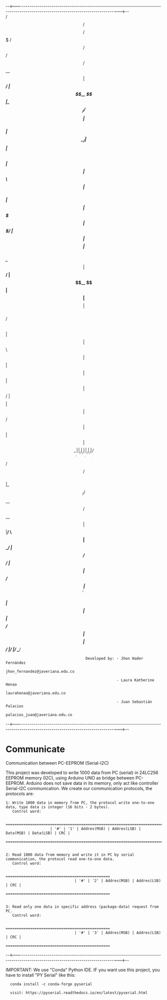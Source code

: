 --<---------------------------------------------------------------------------------------------------------------------------------->--                    
                                    /$$$$$$   /$$$$$$$$  /$$$$$$$   /$$$$$$   /$$$$$$   /$$      
                                   /$$__  $$ | $$_____/ | $$__  $$ |_  $$_/  /$$__  $$ | $$      
                                  | $$  \__/ | $$       | $$  \ $$   | $$   | $$  \ $$ | $$      
                                  |  $$$$$$  | $$$$$    | $$$$$$$/   | $$   | $$$$$$$$ | $$      
                                   \____  $$ | $$__/    | $$__  $$   | $$   | $$__  $$ | $$      
                                   /$$  \ $$ | $$       | $$  \ $$   | $$   | $$  | $$ | $$      
                                  |  $$$$$$/ | $$$$$$$$ | $$  | $$  /$$$$$$ | $$  | $$ | $$$$$$$$
                                   \______/  |________/ |__/  |__/ |______/ |__/  |__/ |________/
                                                   /$$$$$$   /$$$$$$    /$$$$$$  
                                                  |_  $$_/  /$$__  $$  /$$__  $$ 
                                                    | $$   |__/  \ $$ | $$  \__/ 
                                                    | $$     /$$$$$$/ | $$       
                                                    | $$    /$$____/  | $$       
                                                    | $$   | $$       | $$    $$ 
                                                   /$$$$$$ | $$$$$$$$ |  $$$$$$/ 
                                                  |______/ |________/  \______/  


                                        Developed by: - Jhon Hader Fernández 
                                                         jhon_fernandez@javeriana.edu.co

                                                      - Laura Katherine Henao
                                                         laurahenao@javeriana.edu.co

                                                      - Juan Sebastián Palacios
                                                         palacios_juan@javeriana.edu.co
--<---------------------------------------------------------------------------------------------------------------------------------->--

# Communicate
Communication between PC-EEPROM (Serial-I2C)

This project was developed to write 1000 data from PC (serial) in 24LC256 EEPROM memory (I2C), using Arduino UNO as bridge between PC-EEPROM. 
Arduino does not save data in its memory, only act like controller Serial-I2C communication.
We create our communication protocols, the protocols are:

    1: Write 1000 data in memory from PC, the protocol write one-to-one data, type data is integer (16 bits - 2 bytes).
       Control word:
    
                        =======================================================================   
                        | '#' | '1' | Addres(MSB) | Addres(LSB) | Data(MSB) | Data(LSB) | CRC |   
                        =======================================================================       
       
    
    2: Read 1000 data from memory and write it in PC by serial communication, the protocol read one-to-one data.
       Control word:
       
                                   ===============================================                
                                   | '#' | '2' | Addres(MSB) | Addres(LSB) | CRC |                
                                   ===============================================                      
    
    
    3: Read only one data in specific address (package-data) request from PC.
       Control word:
       
                                   ===============================================                
                                   | '#' | '3' | Addres(MSB) | Addres(LSB) | CRC |                
                                   ===============================================                       
       
       
--<---------------------------------------------------------------------------------------------------------------------------------->--
       
IMPORTANT: We use "Conda" Python IDE. IF you want use this project, you have to install "PY Serial" like this:
      
      conda install -c conda-forge pyserial
      
      visit: https://pyserial.readthedocs.io/en/latest/pyserial.html
    

